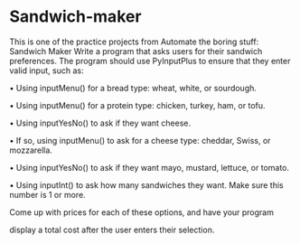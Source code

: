 # Sandwich-maker
This is one of the practice projects from Automate the boring stuff:
Sandwich Maker
Write a program that asks users for their sandwich preferences. The program should use PyInputPlus to ensure that they enter valid input, such as:

•	 Using inputMenu() for a bread type: wheat, white, or sourdough.

•	 Using inputMenu() for a protein type: chicken, turkey, ham, or tofu.

•	 Using inputYesNo() to ask if they want cheese.

•	 If so, using inputMenu() to ask for a cheese type: cheddar, Swiss, or mozzarella.

•	 Using inputYesNo() to ask if they want mayo, mustard, lettuce, or tomato.

•	 Using inputInt() to ask how many sandwiches they want. Make sure this number is 1 or more.

Come up with prices for each of these options, and have your program 

display a total cost after the user enters their selection.
